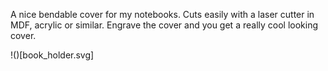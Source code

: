 A nice bendable cover for my notebooks. Cuts easily with a laser cutter in MDF, acrylic or similar. Engrave the cover and you get a really cool looking cover. 

!()[book_holder.svg]